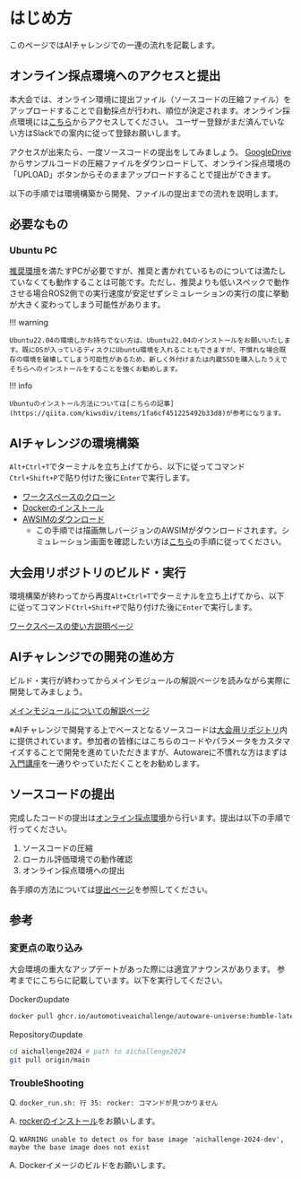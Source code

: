 # はじめ方

このページではAIチャレンジでの一連の流れを記載します。

## オンライン採点環境へのアクセスと提出
本大会では、オンライン環境に提出ファイル（ソースコードの圧縮ファイル）をアップロードすることで自動採点が行われ、順位が決定されます。オンライン採点環境には[こちら](https://aichallenge-board.jsae.or.jp)からアクセスしてください。
ユーザー登録がまだ済んでいない方はSlackでの案内に従って登録お願いします。

アクセスが出来たら、一度ソースコードの提出をしてみましょう。
[GoogleDrive](https://drive.google.com/file/d/19LU70cgeg48R6stEXjvwDp1pTT25OjeN)からサンプルコードの圧縮ファイルをダウンロードして、オンライン採点環境の「UPLOAD」ボタンからそのままアップロードすることで提出ができます。

以下の手順では環境構築から開発、ファイルの提出までの流れを説明します。

## 必要なもの

### Ubuntu PC

[推奨環境](./setup/requirements.ja.md)を満たすPCが必要ですが、推奨と書かれているものについては満たしていなくても動作することは可能です。ただし、推奨よりも低いスペックで動作させる場合ROS2側での実行速度が安定せずシミュレーションの実行の度に挙動が大きく変わってしまう可能性があります。

!!! warning

    Ubuntu22.04の環境しかお持ちでない方は、Ubuntu22.04のインストールをお願いいたします。既にOSが入っているディスクにUbuntu環境を入れることもできますが、不慣れな場合既存の環境を破壊してしまう可能性があるため、新しく外付けまたは内蔵SSDを購入したうえでそちらへのインストールをすることを強くお勧めします。

!!! info

    Ubuntuのインストール方法については[こちらの記事](https://qiita.com/kiwsdiv/items/1fa6cf451225492b33d8)が参考になります。

## AIチャレンジの環境構築

`Alt+Ctrl+T`でターミナルを立ち上げてから、以下に従ってコマンド`Ctrl+Shift+P`で貼り付けた後に`Enter`で実行します。

- [ワークスペースのクローン](./setup/workspace-setup.ja.md)
- [Dockerのインストール](./setup/docker.ja.md)
- [AWSIMのダウンロード](./setup/headless-simulation.ja.md)
  - この手順では描画無しバージョンのAWSIMがダウンロードされます。シミュレーション画面を確認したい方は[こちら](./setup/visible-simulation.ja.md)の手順に従ってください。

## 大会用リポジトリのビルド・実行

環境構築が終わってから再度`Alt+Ctrl+T`でターミナルを立ち上げてから、以下に従ってコマンド`Ctrl+Shift+P`で貼り付けた後に`Enter`で実行します。

[ワークスペースの使い方説明ページ](./development/workspace-usage.ja.md)

## AIチャレンジでの開発の進め方

ビルド・実行が終わってからメインモジュールの解説ページを読みながら実際に開発してみましょう。

[メインモジュールについての解説ページ](./development/main-module.ja.md)

※AIチャレンジで開発する上でベースとなるソースコードは[大会用リポジトリ](https://github.com/AutomotiveAIChallenge/aichallenge-2024/tree/main/aichallenge/workspace/src/aichallenge_submit)内に提供されています。参加者の皆様にはこちらのコードやパラメータをカスタマイズすることで開発を進めていただきますが、Autowareに不慣れな方はまずは[入門講座](./course/index.ja.md)を一通りやっていただくことをお勧めします。

## ソースコードの提出
完成したコードの提出は[オンライン採点環境](https://aichallenge-board.jsae.or.jp)から行います。提出は以下の手順で行ってください。

1. ソースコードの圧縮
2. ローカル評価環境での動作確認
3. オンライン採点環境への提出

各手順の方法については[提出ページ](./submission.ja.md)を参照してください。

## 参考

### 変更点の取り込み

大会環境の重大なアップデートがあった際には適宜アナウンスがあります。
参考までにこちらに記載しています。以下を実行してください。

Dockerのupdate

```bash
docker pull ghcr.io/automotiveaichallenge/autoware-universe:humble-latest

```

Repositoryのupdate

```sh
cd aichallenge2024 # path to aichallenge2024
git pull origin/main
```

### TroubleShooting

Q. `docker_run.sh: 行 35: rocker: コマンドが見つかりません`

A. [rockerのインストール](./setup/docker.ja.md)をお願いします。

Q. `WARNING unable to detect os for base image 'aichallenge-2024-dev', maybe the base image does not exist`

A. Dockerイメージのビルドをお願いします。
